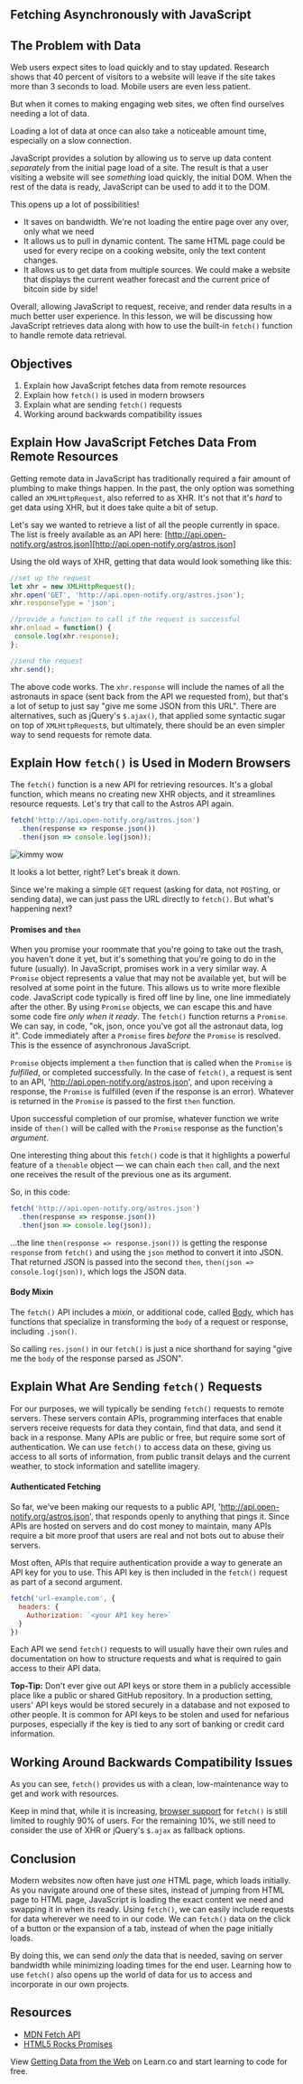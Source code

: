 Fetching Asynchronously with JavaScript
---

## The Problem with Data

Web users expect sites to load quickly and to stay updated. Research shows
that 40 percent of visitors to a website will leave if the site takes more than
3 seconds to load. Mobile users are even less patient.

But when it comes to making engaging web sites, we often find ourselves
needing a lot of data.

Loading a lot of data at once can also take a noticeable amount time,
especially on a slow connection.

JavaScript provides a solution by allowing us to serve up data content
_separately_ from the initial page load of a site. The result is that a user
visiting a website will see _something_ load quickly, the initial DOM. When the
rest of the data is ready, JavaScript can be used to add it to the DOM.

This opens up a lot of possibilities!

* It saves on bandwidth. We're not loading the entire page over any over, only
what we need
* It allows us to pull in dynamic content. The same HTML page could be used for
every recipe on a cooking website, only the text content changes.
* It allows us to get data from multiple sources. We could make a website that
displays the current weather forecast and the current price of bitcoin side by
side!

Overall, allowing JavaScript to request, receive, and render data results in a
much better user experience. In this lesson, we will be discussing how
JavaScript retrieves data along with how to use the built-in `fetch()` function to
handle remote data retrieval.

## Objectives

1. Explain how JavaScript fetches data from remote resources
2. Explain how `fetch()` is used in modern browsers
3. Explain what are sending `fetch()` requests 
4. Working around backwards compatibility issues

## Explain How JavaScript Fetches Data From Remote Resources

Getting remote data in JavaScript has traditionally required a fair amount of
plumbing to make things happen. In the past, the only option was something
called an `XMLHttpRequest`, also referred to as XHR. It's not that it's *hard*
to get data using XHR, but it does take quite a bit of setup.

Let's say we wanted to retrieve a list of all the people currently in space. The
list is freely available as an API here:
[http://api.open-notify.org/astros.json][http://api.open-notify.org/astros.json]

Using the old ways of XHR, getting that data would look something like this:

```js
//set up the request
let xhr = new XMLHttpRequest();
xhr.open('GET', 'http://api.open-notify.org/astros.json');
xhr.responseType = 'json';

//provide a function to call if the request is successful
xhr.onload = function() {
 console.log(xhr.response);
};

//send the request
xhr.send();
```

The above code works. The `xhr.response` will include the names of all the
astronauts in space (sent back from the API we requested from), but that's a lot
of setup to just say "give me some JSON from this URL". There are alternatives,
such as jQuery's `$.ajax()`, that applied some syntactic sugar on top of
`XMLHttpRequest`s, but ultimately, there should be an even simpler way to send
requests for remote data.

## Explain How `fetch()` is Used in Modern Browsers

The `fetch()` function is a new API for retrieving resources. It's a global
function, which means no creating new XHR objects, and it streamlines resource
requests. Let's try that call to the Astros API again.

```js
fetch('http://api.open-notify.org/astros.json')
  .then(response => response.json())
  .then(json => console.log(json));
```

![kimmy wow](http://i.giphy.com/3osxYwZm9WZwnt1Zja.gif)

It looks a lot better, right? Let's break it down.

Since we're making a simple `GET` request (asking for data, not `POST`ing, or
sending data), we can just pass the URL directly to `fetch()`. But what's
happening next?

#### Promises and `then`

When you promise your roommate that you're going to take out the trash, you
haven't done it yet, but it's something that you're going to do in the future
(usually). In JavaScript, promises work in a very similar way.  A `Promise`
object represents a value that may not be available yet, but will be resolved at
some point in the future. This allows us to write more flexible code. JavaScript
code typically is fired off line by line, one line immediately after the other.
By using `Promise` objects, we can escape this and have some code fire _only
when it ready_. The `fetch()` function returns a `Promise`. We can say, in code,
"ok, json, once you've got all the astronaut data, log it". Code immediately
after a `Promise` fires _before_ the `Promise` is resolved. This is the essence
of asynchronous JavaScript. 

`Promise` objects implement a `then` function that is called when the `Promise`
is *fulfilled*, or completed successfully. In the case of `fetch()`, a request is
sent to an API, 'http://api.open-notify.org/astros.json', and upon receiving a
response, the `Promise` is fulfilled (even if the response is an error).
Whatever is returned in the `Promise` is passed to the first `then` function.

Upon successful completion of our promise, whatever function we write inside of
`then()` will be called with the `Promise` response as the function's
_argument_.

One interesting thing about this `fetch()` code is that it highlights a powerful
feature of a `thenable` object — we can chain each `then` call, and the next one
receives the result of the previous one as its argument.

So, in this code:

```js
fetch('http://api.open-notify.org/astros.json')
  .then(response => response.json())
  .then(json => console.log(json));
```

...the line `then(response => response.json())` is getting the response
`response` from `fetch()` and using the `json` method to convert it into JSON.
That returned JSON is passed into the second `then`, `then(json =>
console.log(json))`, which logs the JSON data.

#### Body Mixin

The `fetch()` API includes a *mixin*, or additional code, called
[Body](https://developer.mozilla.org/en-US/docs/Web/API/Fetch_API/Using_Fetch#Body),
which has functions that specialize in transforming the `body` of a request or
response, including `.json()`.

So calling `res.json()` in our `fetch()` is just a nice shorthand for saying "give
me the `body` of the response parsed as JSON".

## Explain What Are Sending `fetch()` Requests 

For our purposes, we will typically be sending `fetch()` requests to remote
servers. These servers contain APIs, programming interfaces that enable servers
receive requests for data they contain, find that data, and send it back in a
response. Many APIs are public or free, but require some sort of authentication.
We can use `fetch()` to access data on these, giving us access to all sorts of
information, from public transit delays and the current weather, to stock
information and satellite imagery.

#### Authenticated Fetching

So far, we've been making our requests to a public API,
'http://api.open-notify.org/astros.json', that responds openly to anything that
pings it. Since APIs are hosted on servers and do cost money to maintain, many
APIs require a bit more proof that users are real and not bots out to abuse
their servers.

Most often, APIs that require authentication provide a way to generate an API
key for you to use.  This API key is then included in the `fetch()` request as
part of a second argument.

```js
fetch('url-example.com', {
  headers: {
    Authorization: `<your API key here>`
  }
})
```

Each API we send `fetch()` requests to will usually have their own rules and
documentation on how to structure requests and what is required to gain access
to their API data.

**Top-Tip:** Don't ever give out API keys or store them in a publicly accessible place like a
public or shared GitHub repository. In a production setting, users' API keys would be
stored securely in a database and not exposed to other people. It is common for
API keys to be stolen and used for nefarious purposes, especially if the key is
tied to any sort of banking or credit card information.

## Working Around Backwards Compatibility Issues

As you can see, `fetch()` provides us with a clean, low-maintenance way to
get and work with resources.

Keep in mind that, while it is increasing, [browser
support](http://caniuse.com/#feat=fetch) for `fetch()` is still limited to roughly
90% of users. For the remaining 10%, we still need to consider the use of XHR or
jQuery's `$.ajax` as fallback options.

## Conclusion

Modern websites now often have just _one_ HTML page, which loads initially. As
you navigate around one of these sites, instead of jumping from HTML page to
HTML page, JavaScript is loading the exact content we need and swapping it in
when its ready. Using `fetch()`, we can easily include requests for data wherever
we need to in our code. We can `fetch()` data on the click of a button or the
expansion of a tab, instead of when the page initially loads.

By doing this, we can send _only_ the data that is needed, saving on server
bandwidth while minimizing loading times for the end user. Learning how to use
`fetch()` also opens up the world of data for us to access and incorporate in our
own projects. 

## Resources

- [MDN Fetch API](https://developer.mozilla.org/en-US/docs/Web/API/Fetch_API)
- [HTML5 Rocks Promises](http://www.html5rocks.com/en/tutorials/es6/promises/)

<p class='util--hide'>View <a href='https://learn.co/lessons/javascript-fetch'>Getting Data from the Web</a> on Learn.co and start learning to code for free.</p>

[space]: https://www.warnerbros.com/archive/spacejam/movie/jam.htm
